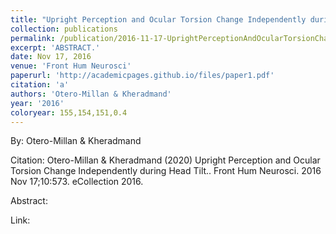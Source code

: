 ```yaml
---
title: "Upright Perception and Ocular Torsion Change Independently during Head Tilt."
collection: publications
permalink: /publication/2016-11-17-UprightPerceptionAndOcularTorsionChangeIndependentlyDuringHeadT
excerpt: 'ABSTRACT.'
date: Nov 17, 2016
venue: 'Front Hum Neurosci'
paperurl: 'http://academicpages.github.io/files/paper1.pdf'
citation: 'a'
authors: 'Otero-Millan & Kheradmand'
year: '2016'
coloryear: 155,154,151,0.4
---
```


By: Otero-Millan & Kheradmand

Citation: Otero-Millan & Kheradmand (2020) Upright Perception and Ocular Torsion Change Independently during Head Tilt.. Front Hum Neurosci\. 2016 Nov 17;10:573\. eCollection 2016\.

Abstract: 

Link: 
